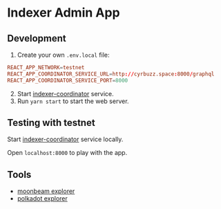 # Indexer Admin App

## Development

1. Create your own `.env.local` file:

```conf
REACT_APP_NETWORK=testnet
REACT_APP_COORDINATOR_SERVICE_URL=http://cyrbuzz.space:8000/graphql
REACT_APP_COORDINATOR_SERVICE_PORT=8000
```

2. Start [indexer-coordinator](https://github.com/subquery/indexer-coordinator) service.
3. Run `yarn start` to start the web server.

## Testing with testnet

Start [indexer-coordinator](https://github.com/subquery/indexer-coordinator) service locally.

Open `localhost:8000` to play with the app.

## Tools

- [moonbeam explorer](https://moonbeam-explorer.netlify.app/?network=MoonbeamDevNode)
- [polkadot explorer](https://polkadot.js.org/apps/#/explorer)
